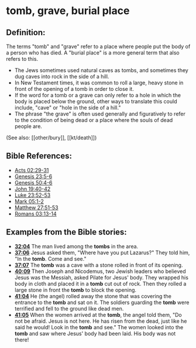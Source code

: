# tomb, grave, burial place #

## Definition: ##

The terms "tomb" and "grave" refer to a place where people put the body of a person who has died. A "burial place" is a more general term that also refers to this.

* The Jews sometimes used natural caves as tombs, and sometimes they dug caves into rock in the side of a hill.
* In New Testament times, it was common to roll a large, heavy stone in front of the opening of a tomb in order to close it.
* If the word for a tomb or a grave can only refer to a hole in which the body is placed below the ground, other ways to translate this could include, "cave" or "hole in the side of a hill."
* The phrase "the grave" is often used generally and figuratively to refer to the condition of being dead or a place where the souls of dead people are.

(See also: [[other/bury]], [[kt/death]])

## Bible References: ##

* [Acts 02:29-31](en/tn/act/help/02/29)
* [Genesis 23:5-6](en/tn/gen/help/23/05)
* [Genesis 50:4-6](en/tn/gen/help/50/04)
* [John 19:40-42](en/tn/jhn/help/19/40)
* [Luke 23:52-53](en/tn/luk/help/23/52)
* [Mark 05:1-2](en/tn/mrk/help/05/01)
* [Matthew 27:51-53](en/tn/mat/help/27/51)
* [Romans 03:13-14](en/tn/rom/help/03/13)

## Examples from the Bible stories: ##

* __[32:04](en/tn/obs/help/32/04)__ The man lived among the __tombs__  in the area.
* __[37:06](en/tn/obs/help/37/06)__ Jesus asked them, "Where have you put Lazarus?" They told him, "In the __tomb__. Come and see."
* __[37:07](en/tn/obs/help/37/07)__ The __tomb__  was a cave with a stone rolled in front of its opening.
* __[40:09](en/tn/obs/help/40/09)__ Then Joseph and Nicodemus, two Jewish leaders who believed Jesus was the Messiah, asked Pilate for Jesus' body. They wrapped his body in cloth and placed it in a __tomb__  cut out of rock. Then they rolled a large stone in front the __tomb__  to block the opening.
* __[41:04](en/tn/obs/help/41/04)__ He (the angel) rolled away the stone that was covering the entrance to the __tomb__  and sat on it. The soldiers guarding the __tomb__  were terrified and fell to the ground like dead men.
* __[41:05](en/tn/obs/help/41/05)__ When the women arrived at the __tomb__, the angel told them, "Do not be afraid. Jesus is not here. He has risen from the dead, just like he said he would! Look in the __tomb__  and see." The women looked into the __tomb__  and saw where Jesus' body had been laid. His body was not there!